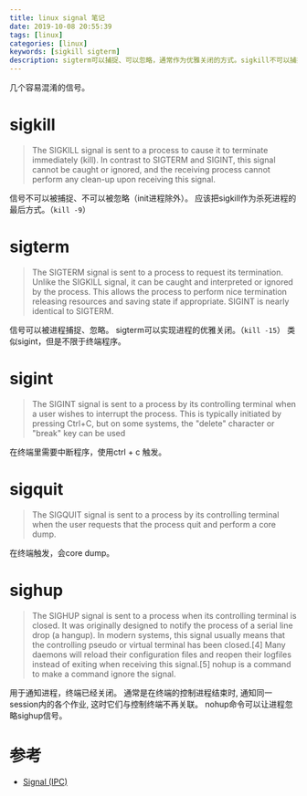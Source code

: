 ```yaml
---
title: linux signal 笔记
date: 2019-10-08 20:55:39
tags: [linux]
categories: [linux]
keywords: [sigkill sigterm]
description: sigterm可以捕捉、可以忽略，通常作为优雅关闭的方式。sigkill不可以捕捉、不可以忽略，是杀死进程的最后方式。
---
```


几个容易混淆的信号。
<!-- more -->

# sigkill

>The SIGKILL signal is sent to a process to cause it to terminate immediately (kill). In contrast to SIGTERM and SIGINT, this signal cannot be caught or ignored, and the receiving process cannot perform any clean-up upon receiving this signal. 

信号不可以被捕捉、不可以被忽略（init进程除外）。
应该把sigkill作为杀死进程的最后方式。（`kill -9`）

# sigterm

>The SIGTERM signal is sent to a process to request its termination. Unlike the SIGKILL signal, it can be caught and interpreted or ignored by the process. This allows the process to perform nice termination releasing resources and saving state if appropriate. SIGINT is nearly identical to SIGTERM.

信号可以被进程捕捉、忽略。
sigterm可以实现进程的优雅关闭。（`kill -15`）
类似sigint，但是不限于终端程序。

# sigint

>The SIGINT signal is sent to a process by its controlling terminal when a user wishes to interrupt the process. This is typically initiated by pressing Ctrl+C, but on some systems, the "delete" character or "break" key can be used

在终端里需要中断程序，使用ctrl + c 触发。

# sigquit

>The SIGQUIT signal is sent to a process by its controlling terminal when the user requests that the process quit and perform a core dump.

在终端触发，会core dump。

# sighup

>The SIGHUP signal is sent to a process when its controlling terminal is closed. It was originally designed to notify the process of a serial line drop (a hangup). In modern systems, this signal usually means that the controlling pseudo or virtual terminal has been closed.[4] Many daemons will reload their configuration files and reopen their logfiles instead of exiting when receiving this signal.[5] nohup is a command to make a command ignore the signal.

用于通知进程，终端已经关闭。
通常是在终端的控制进程结束时, 通知同一session内的各个作业, 这时它们与控制终端不再关联。
nohup命令可以让进程忽略sighup信号。


# 参考

- [Signal (IPC)](https://en.wikipedia.org/wiki/Signal_(IPC))